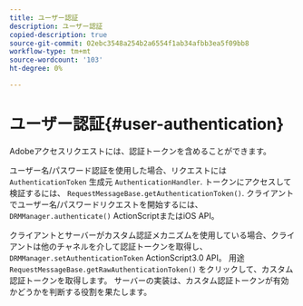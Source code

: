 ```yaml
---
title: ユーザー認証
description: ユーザー認証
copied-description: true
source-git-commit: 02ebc3548a254b2a6554f1ab34afbb3ea5f09bb8
workflow-type: tm+mt
source-wordcount: '103'
ht-degree: 0%

---
```


# ユーザー認証{#user-authentication}

Adobeアクセスリクエストには、認証トークンを含めることができます。

ユーザー名/パスワード認証を使用した場合、リクエストには `AuthenticationToken` 生成元 `AuthenticationHandler`. トークンにアクセスして検証するには、 `RequestMessageBase.getAuthenticationToken()`. クライアントでユーザー名/パスワードリクエストを開始するには、 `DRMManager.authenticate()` ActionScriptまたはiOS API。

クライアントとサーバーがカスタム認証メカニズムを使用している場合、クライアントは他のチャネルを介して認証トークンを取得し、 `DRMManager.setAuthenticationToken` ActionScript3.0 API。 用途 `RequestMessageBase.getRawAuthenticationToken()` をクリックして、カスタム認証トークンを取得します。 サーバーの実装は、カスタム認証トークンが有効かどうかを判断する役割を果たします。
